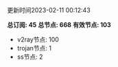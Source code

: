 更新时间2023-02-11 00:12:43

**总订阅: 45**
**总节点: 668**
**有效节点: 103**
- v2ray节点: 100
- trojan节点: 1
- ss节点: 2
